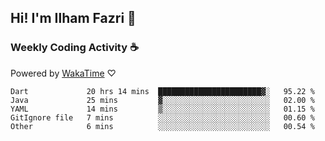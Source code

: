 ## Hi! I'm Ilham Fazri 👋

### Weekly Coding Activity ☕
Powered by [WakaTime](https://wakatime.com/) ♡
<!--START_SECTION:waka-->

```text
Dart             20 hrs 14 mins  ███████████████████████▓░   95.22 %
Java             25 mins         ▓░░░░░░░░░░░░░░░░░░░░░░░░   02.00 %
YAML             14 mins         ▒░░░░░░░░░░░░░░░░░░░░░░░░   01.15 %
GitIgnore file   7 mins          ░░░░░░░░░░░░░░░░░░░░░░░░░   00.60 %
Other            6 mins          ░░░░░░░░░░░░░░░░░░░░░░░░░   00.54 %
```

<!--END_SECTION:waka-->
